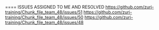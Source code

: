 
====
ISSUES ASSIGNED TO ME AND RESOLVED
https://github.com/zuri-training/Chunk_file_team_48/issues/51
https://github.com/zuri-training/Chunk_file_team_48/issues/50
https://github.com/zuri-training/Chunk_file_team_48/issues/48
